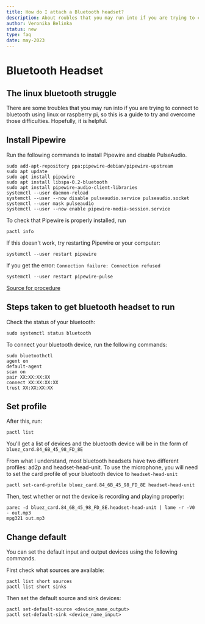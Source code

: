 ```yaml
---
title: How do I attach a Bluetooth headset?
description: About roubles that you may run into if you are trying to connect to bluetooth using linux or raspberry pi
author: Veronika Belinka
status: new
type: faq
date: may-2023
---
```

# Bluetooth Headset

## The linux bluetooth struggle

There are some troubles that you may run into if you are trying to connect to bluetooth using linux or raspberry pi, so this is a guide to try and overcome those difficulties. Hopefully, it is helpful. 

## Install Pipewire

Run the following commands to install Pipewire and disable PulseAudio. 

    sudo add-apt-repository ppa:pipewire-debian/pipewire-upstream
    sudo apt update
    sudo apt install pipewire
    sudo apt install libspa-0.2-bluetooth
    sudo apt install pipewire-audio-client-libraries
    systemctl --user daemon-reload
    systemctl --user --now disable pulseaudio.service pulseaudio.socket
    systemctl --user mask pulseaudio
    systemctl --user --now enable pipewire-media-session.service

To check that Pipewire is properly installed, run 

    pactl info

If this doesn't work, try restarting Pipewire or your computer: 

    systemctl --user restart pipewire

If you get the error:   `Connection failure: Connection refused`

    systemctl --user restart pipewire-pulse

[Source for procedure](https://askubuntu.com/questions/831331/failed-to-change-profile-to-headset-head-unit)

## Steps taken to get bluetooth headset to run 

Check the status of your bluetooth: 

    sudo systemctl status bluetooth 

To connect your bluetooth device, run the following commands: 

    sudo bluetoothctl
    agent on
    default-agent
    scan on
    pair XX:XX:XX:XX
    connect XX:XX:XX:XX
    trust XX:XX:XX:XX


## Set profile

After this, run: 

    pactl list

You'll get a list of devices and the bluetooth device will be in the form of `bluez_card.84_6B_45_98_FD_8E`

From what I understand, most bluetooth headsets have two different profiles: ad2p and headset-head-unit. To use the microphone, you will need to set the card profile of your bluetooth device to `headset-head-unit`

    pactl set-card-profile bluez_card.84_6B_45_98_FD_8E headset-head-unit

Then, test whether or not the device is recording and playing properly:

    parec -d bluez_card.84_6B_45_98_FD_8E.headset-head-unit | lame -r -V0 - out.mp3
    mpg321 out.mp3

## Change default 

You can set the default input and output devices using the following commands. 

First check what sources are available: 

    pactl list short sources
    pactl list short sinks

Then set the default source and sink devices: 

    pactl set-default-source <device_name_output>
    pactl set-default-sink <device_name_input>

